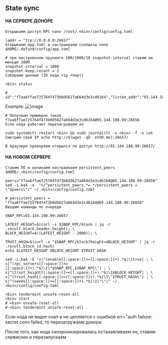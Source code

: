 ## State sync
#### НА СЕРВЕРЕ ДОНОРЕ
```
Открываем доступ RPC nano /root/.<bin>/config/config.toml

laddr = "tcp://0.0.0.0:26657"
Открываем app.toml и настраиваем снэпшоты nano $HOME/.defund/config/app.toml

# при настроенном прунинге 100/1000/10 snapshot-interval ставим не меньше 1000
snapshot-interval = 1000
snapshot-keep-recent = 2
Собираем данные (ID ноды +ip +порт)

<bin> status

# id":"f7aa6ffae725764f473b0d5627a664d3e3cd6164","listen_addr":"65.144.108.99:26656"
```
Example:
![image](https://user-images.githubusercontent.com/57448493/200609885-b30d9696-0837-4d96-8360-e2e492e36ab9.png)
```
# Получаем примерно такое f7aa6ffae725764f473b0d5627a664d3e3cd6164@65.144.108.99:26656
Если нода работает перезагружаем ее 

sudo systemctl restart <bin> && sudo journalctl -u <bin> -f -o cat
Смотрим свой IP echo http://$(wget -qO- eth0.me):26657/

В браузере проверяем открылся ли доступ http://65.144.108.99:26657/
```

#### НА НОВОМ СЕРВЕРЕ
```
Ставим ПО и начинаем настраиваем persistent_peers
$HOME/.<bin>/config/config.toml

peers="f7aa6ffae725764f473b0d5627a664d3e3cd6164@65.144.108.99:26656" 
sed -i.bak -e  "s/^persistent_peers *=.*/persistent_peers = \"$peers\"/" ~/.<bin>/config/config.toml

# persistent_peers = "f7aa6ffae725764f473b0d5627a664d3e3cd6164@65.144.108.99:26656"
Вводим команды по очереди

SNAP_RPC=65.144.108.99:26657

LATEST_HEIGHT=$(curl -s $SNAP_RPC/block | jq -r .result.block.header.height); \
BLOCK_HEIGHT=$((LATEST_HEIGHT - 2000)); \

TRUST_HASH=$(curl -s "$SNAP_RPC/block?height=$BLOCK_HEIGHT" | jq -r .result.block_id.hash)
echo $LATEST_HEIGHT $BLOCK_HEIGHT $TRUST_HASH

sed -i.bak -E "s|^(enable[[:space:]]+=[[:space:]]+).*$|\1true| ; \
s|^(rpc_servers[[:space:]]+=[[:space:]]+).*$|\1\"$SNAP_RPC,$SNAP_RPC\"| ; \
s|^(trust_height[[:space:]]+=[[:space:]]+).*$|\1$BLOCK_HEIGHT| ; \
s|^(trust_hash[[:space:]]+=[[:space:]]+).*$|\1\"$TRUST_HASH\"| ; \
s|^(seeds[[:space:]]+=[[:space:]]+).*$|\1\"\"|" ~/.<bin>/config/config.toml

<bin> tendermint unsafe-reset-all
<bin> start
# <bin> unsafe-reset-all
# <bin> tendermint unsafe-reset-all
```
Если нода не видит снап и не цепляется с ошибкой err="auth failure: secret conn failed, то перезагружаем донора

После того, как  нода синхронизировалась останавливаем ее, ставим сервисник и перезапускаем
